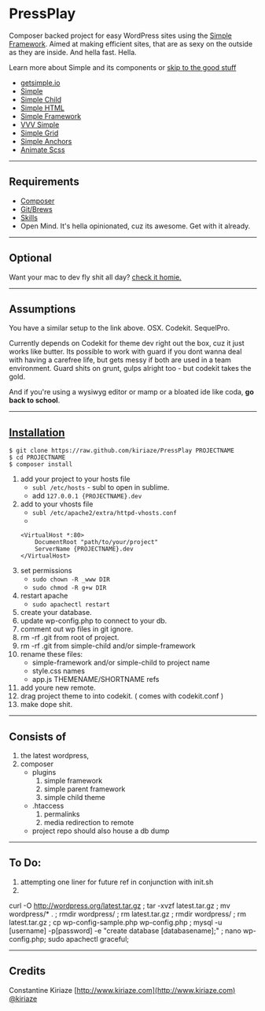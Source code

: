 # PressPlay

Composer backed project for easy WordPress sites using the [Simple Framework](http://getsimple.io/). Aimed at making efficient sites, that are as sexy on the outside as they are inside. And hella fast. Hella.

Learn more about Simple and its components or [skip to the good stuff](#installation)

- [getsimple.io](http://getsimple.io)
- [Simple](https://github.com/kiriaze/simple)
- [Simple Child](https://github.com/kiriaze/simple-child)
- [Simple HTML](https://github.com/kiriaze/simple-html)
- [Simple Framework](https://github.com/kiriaze/simple-framework)
- [VVV Simple](https://github.com/kiriaze/vvv-simple)
- [Simple Grid](https://github.com/kiriaze/Simple-Grid)
- [Simple Anchors](https://github.com/kiriaze/SimpleAnchors)
- [Animate Scss](https://github.com/kiriaze/animate.scss)

---

## Requirements
- [Composer](http://getcomposer.org/)
- [Git/Brews](http://brew.sh/)
- [Skills](http://bringvictory.com/)
- Open Mind. It's hella opinionated, cuz its awesome. Get with it already.

---

## Optional
Want your mac to dev fly shit all day? [check it homie.](https://github.com/kiriaze/mac-dev-env)

---

## Assumptions
You have a similar setup to the link above. OSX. Codekit. SequelPro.

Currently depends on Codekit for theme dev right out the box, cuz it just works like butter. Its possible to work with guard if you dont wanna deal with having a carefree life, but gets messy if both are used in a team environment. Guard shits on grunt, gulps alright too - but codekit takes the gold.

And if you're using a wysiwyg editor or mamp or a bloated ide like coda, **go back to school**.

---

## [Installation](id:installation)

    $ git clone https://raw.github.com/kiriaze/PressPlay PROJECTNAME
    $ cd PROJECTNAME
    $ composer install

1. add your project to your hosts file
    * `subl /etc/hosts` - subl to open in sublime.
    * add `127.0.0.1 {PROJECTNAME}.dev`
2. add to your vhosts file
    * `subl /etc/apache2/extra/httpd-vhosts.conf`
    *
    ```
    <VirtualHost *:80>
        DocumentRoot "path/to/your/project"
        ServerName {PROJECTNAME}.dev
    </VirtualHost>
    ```
3. set permissions
    * `sudo chown -R _www DIR`
    * `sudo chmod -R g+w DIR`
5. restart apache
    * `sudo apachectl restart`
6. create your database.
7. update wp-config.php to connect to your db.
8. comment out wp files in git ignore.
9. rm -rf .git from root of project.
10. rm -rf .git from simple-child and/or simple-framework
11. rename these files:
    * simple-framework and/or simple-child to project name
    * style.css names
    * app.js THEMENAME/SHORTNAME refs
12. add youre new remote.
13. drag project theme to into codekit. ( comes with codekit.conf )
14. make dope shit.

---

## Consists of
1. the latest wordpress,
2. composer
    * plugins
        1. simple framework
        2. simple parent framework
        3. simple child theme
    * .htaccess
        1. permalinks
        2. media redirection to remote
    * project repo should also house a db dump

---

## To Do:

1. attempting one liner for future ref in conjunction with init.sh
2.
curl -O http://wordpress.org/latest.tar.gz ; tar -xvzf latest.tar.gz ; mv wordpress/* . ; rmdir wordpress/ ; rm latest.tar.gz ; rmdir wordpress/ ; rm latest.tar.gz ; cp wp-config-sample.php wp-config.php ; mysql -u [username] -p[password] -e "create database [databasename];" ; nano wp-config.php; sudo apachectl graceful;

---

## Credits

Constantine Kiriaze
[http://www.kiriaze.com](http://www.kiriaze.com)
[@kiriaze](https://twitter.com/kiriaze)